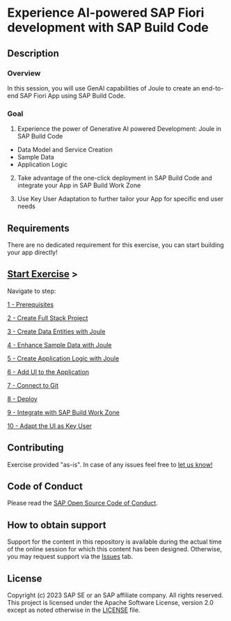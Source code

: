 # Experience AI-powered SAP Fiori development with SAP Build Code

## Description

### Overview

In this session, you will use GenAI capabilities of Joule to create an end-to-end SAP Fiori App using SAP Build Code.

### Goal

1. Experience the power of Generative AI powered Development: Joule in SAP Build Code
-  Data Model and Service Creation
-  Sample Data
-  Application Logic

2. Take advantage of the one-click deployment in SAP Build Code and integrate your App in SAP Build Work Zone

3. Use Key User Adaptation to further tailor your App for specific end user needs

## Requirements
There are no dedicated requirement for this exercise, you can start building your app directly!


## [Start Exercise](./Customer_Loyalty_Program/1_Prerequisites.md) >

Navigate to step:

[1 - Prerequisites](./Customer_Loyalty_Program/1_Prerequisites.md)

[2 - Create Full Stack Project](./Customer_Loyalty_Program/2_Create_Full_Stack_Project.md)

[3 - Create Data Entities with Joule](./Customer_Loyalty_Program/3_Create_Data_Entities_with_Joule.md)

[4 - Enhance Sample Data with Joule](./Customer_Loyalty_Program/4_Enhance_Sample_Data_with_Joule.md)

[5 - Create Application Logic with Joule](./Customer_Loyalty_Program/5_Create_Application_Logic_with_Joule.md)

[6 - Add UI to the Application](./Customer_Loyalty_Program/6_Add_UI_to_Application.md)

[7 - Connect to Git](./Customer_Loyalty_Program/7_Connect_to_Git.md)

[8 - Deploy](./Customer_Loyalty_Program/8_Deploy.md)

[9 - Integrate with SAP Build Work Zone](./Customer_Loyalty_Program/9_Integrate_with_Work_Zone.md)

[10 - Adapt the UI as Key User](./Customer_Loyalty_Program/10_Adapt_UI_as_Key_User.md)

## Contributing
Exercise provided "as-is". In case of any issues feel free to [let us know!](/../../issues/)

## Code of Conduct
Please read the [SAP Open Source Code of Conduct](https://github.com/SAP-samples/.github/blob/main/CODE_OF_CONDUCT.md).

## How to obtain support
Support for the content in this repository is available during the actual time of the online session for which this content has been designed. Otherwise, you may request support via the [Issues](../../issues) tab.

## License
Copyright (c) 2023 SAP SE or an SAP affiliate company. All rights reserved. This project is licensed under the Apache Software License, version 2.0 except as noted otherwise in the [LICENSE](LICENSES/Apache-2.0.txt) file.
